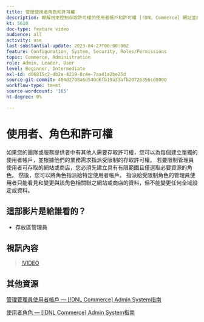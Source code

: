 ```yaml
---
title: 管理使用者角色和許可權
description: 瞭解用來控制存取許可權的使用者帳戶和許可權 [!DNL Commerce] 網站並將資料儲存在Admin中。
kt: 5610
doc-type: feature video
audience: all
activity: use
last-substantial-update: 2023-04-27T00:00:00Z
feature: Configuration, System, Security, Roles/Permissions
topic: Commerce, Administration
role: Admin, Leader, User
level: Beginner, Intermediate
exl-id: d06815c2-4b2a-4219-8c4e-7aa41a2be25d
source-git-commit: 404d2708a6d540d6fb19a33afb20726356cd8000
workflow-type: tm+mt
source-wordcount: '165'
ht-degree: 0%

---
```


# 使用者、角色和許可權

如果您的團隊或服務提供者中有其他人需要存取許可權，您可以為每個建立單獨的使用者帳戶，並根據他們的業務需求指派受限制的存取許可權。 若要限制管理員使用者可存取的網站或商店，您必須先建立具有有限範圍且僅選取必要資源的角色。 然後，您可以將角色指派給特定使用者帳戶。 指派給受限制角色的管理員使用者只能看見和變更與該角色相關聯之網站或商店的資料，但不能變更任何全域設定或資料。

## 這部影片是給誰看的？

- 存放區管理員

## 視訊內容

>[!VIDEO](https://video.tv.adobe.com/v/343654?quality=12&learn=on)

## 其他資源

[管理管理員使用者帳戶 —  [!DNL Commerce] Admin System指南](https://experienceleague.adobe.com/docs/commerce-admin/systems/user-accounts/permissions-users-all.html)

[使用者角色 —  [!DNL Commerce] Admin System指南](https://experienceleague.adobe.com/docs/commerce-admin/systems/user-accounts/permissions-user-roles.html)

